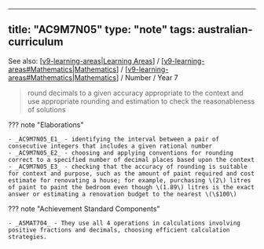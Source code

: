 
---
title: "AC9M7N05"
type: "note"
tags: australian-curriculum
---

See also: [[v9-learning-areas|Learning Areas]] / [[v9-learning-areas#Mathematics|Mathematics]] / [[v9-learning-areas#Mathematics|Mathematics]] / Number / Year 7

> round decimals to a given accuracy appropriate to the context and use appropriate rounding and estimation to check the reasonableness of solutions

??? note "Elaborations"

	- _AC9M7N05_E1_ - identifying the interval between a pair of consecutive integers that includes a given rational number
	- _AC9M7N05_E2_ - choosing and applying conventions for rounding correct to a specified number of decimal places based upon the context
	- _AC9M7N05_E3_ - checking that the accuracy of rounding is suitable for context and purpose, such as the amount of paint required and cost estimate for renovating a house; for example, purchasing \(2\) litres of paint to paint the bedroom even though \(1.89\) litres is the exact answer or estimating a renovation budget to the nearest \(\$100\)
??? note "Achievement Standard Components"

	- _ASMAT704_ - They use all 4 operations in calculations involving positive fractions and decimals, choosing efficient calculation strategies.

[//begin]: # "Autogenerated link references for markdown compatibility"
[v9-learning-areas|Learning Areas]: ../v9-learning-areas "Learning Areas"
[v9-learning-areas#Mathematics|Mathematics]: ../v9-learning-areas "Learning Areas"
[//end]: # "Autogenerated link references"
